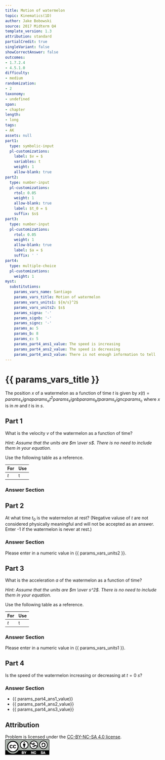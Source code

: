 ```yaml
---
title: Motion of watermelon
topic: Kinematics(1D)
author: Jake Bobowski
source: 2017 Midterm Q4
template_version: 1.3
attribution: standard
partialCredit: true
singleVariant: false
showCorrectAnswer: false
outcomes:
- 1.7.2.4
- 4.5.1.0
difficulty:
- medium
randomization:
- 2
taxonomy:
- undefined
span:
- chapter
length:
- long
tags:
- AK
assets: null
part1:
  type: symbolic-input
  pl-customizations:
    label: $v = $
    variables: t
    weight: 1
    allow-blank: true
part2:
  type: number-input
  pl-customizations:
    rtol: 0.05
    weight: 1
    allow-blank: true
    label: $t_0 = $
    suffix: $s$
part3:
  type: number-input
  pl-customizations:
    rtol: 0.05
    weight: 1
    allow-blank: true
    label: $a = $
    suffix: ' '
part4:
  type: multiple-choice
  pl-customizations:
    weight: 1
myst:
  substitutions:
    params_vars_name: Santiago
    params_vars_title: Motion of watermelon
    params_vars_units1: ${m/s}^2$
    params_vars_units2: $s$
    params_signa: '-'
    params_signb: '-'
    params_signc: '-'
    params_a: 5
    params_b: 8
    params_c: 5
    params_part4_ans1_value: The speed is increasing
    params_part4_ans2_value: The speed is decreasing
    params_part4_ans3_value: There is not enough information to tell
---
```

# {{ params_vars_title }}
The position $x$ of a watermelon as a function of time $t$ is given by $x(t) = {{ params_signa }}{{ params_a }}t^2 {{ params_signb }}{{ params_b}}t {{params_signc }}{{ params_c }}$ where $x$ is in $m$ and $t$ is in $s$.

## Part 1

What is the velocity $v$ of the watermelon as a function of time?

_Hint: Assume that the units are $m \over s$. There is no need to include them in your equation._

Use the following table as a reference.

| For | Use |
|-----|-----|
| $t$ | t   |

### Answer Section

## Part 2

At what time $t_0$ is the watermelon at rest? (Negative valuse of $t$ are not considered physically meaningful and will not be accepted as an answer. Enter -1 if the watermelon is never at rest.)

### Answer Section

Please enter in a numeric value in {{ params_vars_units2 }}.

## Part 3

What is the acceleration $a$ of the watermelon as a function of time?

_Hint: Assume that the units are $m \over s^2$. There is no need to include them in your equation._

Use the following table as a reference.

| For | Use |
|-----|-----|
| $t$ | t   |

### Answer Section

Please enter in a numeric value in {{ params_vars_units1 }}.

## Part 4

Is the speed of the watermelon increasing or decreasing at $t = 0$ $s$?

### Answer Section

- {{ params_part4_ans1_value}}
- {{ params_part4_ans2_value}}
- {{ params_part4_ans3_value}}

## Attribution

Problem is licensed under the [CC-BY-NC-SA 4.0 license](https://creativecommons.org/licenses/by-nc-sa/4.0/).<br> ![The Creative Commons 4.0 license requiring attribution-BY, non-commercial-NC, and share-alike-SA license.](https://raw.githubusercontent.com/firasm/bits/master/by-nc-sa.png)